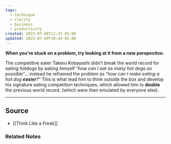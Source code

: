 ```yaml
---
tags:
  - technique
  - clarity
  - business
  - productivity
created: 2023-07-08T11:37-05:00
updated: 2023-07-09T10:44-05:00
---
```

**When you're stuck on a problem, try looking at it from a new perspective.**

The competitive eater Takeru Kobayashi didn’t break the world record for eating hotdogs by asking himself “*how can I eat as many hot dogs as possible*”… instead he reframed the problem as “*how can I make eating a hot dog **easier***?” This is what lead him to think outside the box and develop his signature eating competition techniques, which allowed him to **double** the previous world record. (which were then emulated by everyone else).

---

## Source
- [[Think Like a Freak]]

### Related Notes